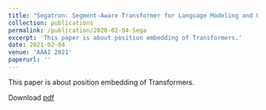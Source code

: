 ```yaml
---
title: "Segatron: Segment-Aware Transformer for Language Modeling and Understanding"
collection: publications
permalink: /publication/2020-02-04-Sega
excerpt: 'This paper is about position embedding of Transformers.'
date: 2021-02-04
venue: 'AAAI 2021'
paperurl: ''
---
```

This paper is about position embedding of Transformers.

Download [pdf](http://amyxie361.github.io/files/AAAI-10197.BaiH.pdf)

